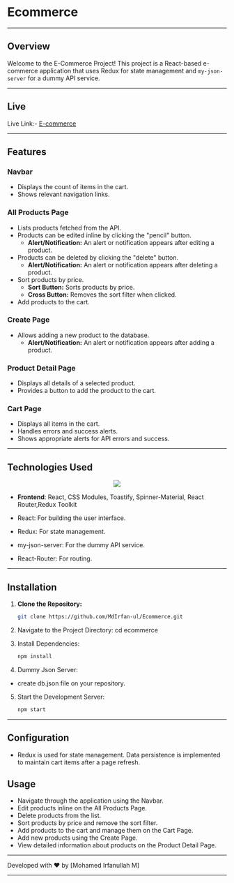 # Ecommerce

___
## Overview 

Welcome to the E-Commerce Project! This project is a React-based e-commerce application that uses Redux for state management and `my-json-server` for a dummy API service. 
___

## Live

Live Link:- <a href="https://.netlify.app/" target=_blank>E-commerce</a>

___
## Features

### Navbar
- Displays the count of items in the cart.
- Shows relevant navigation links.

### All Products Page
- Lists products fetched from the API.
- Products can be edited inline by clicking the "pencil" button.
  - **Alert/Notification:** An alert or notification appears after editing a product.
- Products can be deleted by clicking the "delete" button.
  - **Alert/Notification:** An alert or notification appears after deleting a product.
- Sort products by price.
  - **Sort Button:** Sorts products by price.
  - **Cross Button:** Removes the sort filter when clicked.
- Add products to the cart.

### Create Page
- Allows adding a new product to the database.
  - **Alert/Notification:** An alert or notification appears after adding a product.

### Product Detail Page
- Displays all details of a selected product.
- Provides a button to add the product to the cart.

### Cart Page
- Displays all items in the cart.
- Handles errors and success alerts.
- Shows appropriate alerts for API errors and success.

___

## Technologies Used


<p align="center">
  <a href="https://skillicons.dev">
    <img src="https://skillicons.dev/icons?i=git,html,css,js,react,redux" />
  </a>
</p>

- **Frontend**: React, CSS Modules, Toastify, Spinner-Material, React Router,Redux Toolkit

- React: For building the user interface.
- Redux: For state management.
- my-json-server: For the dummy API service.
- React-Router: For routing.
___
## Installation

1. **Clone the Repository:**
   ```bash
   git clone https://github.com/MdIrfan-ul/Ecommerce.git
   ```

2. Navigate to the Project Directory:
    cd ecommerce

3. Install Dependencies:
    ```bash
    npm install
    ```
4. Dummy Json Server:
-  create db.json file on your repository.

5. Start the Development Server:
    ```bash
    npm start
    ```
___

## Configuration
- Redux is used for state management. Data persistence is implemented to maintain cart items after a page refresh.

## Usage
- Navigate through the application using the Navbar.
- Edit products inline on the All Products Page.
- Delete products from the list.
- Sort products by price and remove the sort filter.
- Add products to the cart and manage them on the Cart Page.
- Add new products using the Create Page.
- View detailed information about products on the Product Detail Page.

___


Developed with ❤️ by [Mohamed Irfanullah M]

___